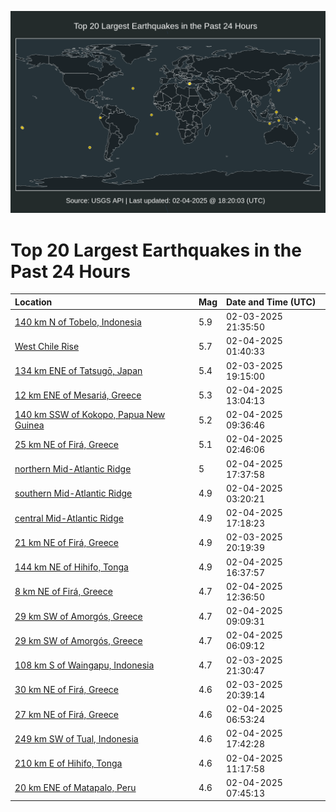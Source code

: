![Map](./map.png)

# Top 20 Largest Earthquakes in the Past 24 Hours

| Location | Mag | Date and Time (UTC) |
|:---|:---|:---|
| [140 km N of Tobelo, Indonesia](https://earthquake.usgs.gov/earthquakes/eventpage/us7000pb3j) | 5.9 | 02-03-2025 21:35:50 |
| [West Chile Rise](https://earthquake.usgs.gov/earthquakes/eventpage/us7000pb59) | 5.7 | 02-04-2025 01:40:33 |
| [134 km ENE of Tatsugō, Japan](https://earthquake.usgs.gov/earthquakes/eventpage/us7000pb2l) | 5.4 | 02-03-2025 19:15:00 |
| [12 km ENE of Mesariá, Greece](https://earthquake.usgs.gov/earthquakes/eventpage/us7000pb82) | 5.3 | 02-04-2025 13:04:13 |
| [140 km SSW of Kokopo, Papua New Guinea](https://earthquake.usgs.gov/earthquakes/eventpage/us7000pb7j) | 5.2 | 02-04-2025 09:36:46 |
| [25 km NE of Firá, Greece](https://earthquake.usgs.gov/earthquakes/eventpage/us7000pb5h) | 5.1 | 02-04-2025 02:46:06 |
| [northern Mid-Atlantic Ridge](https://earthquake.usgs.gov/earthquakes/eventpage/us7000pba9) | 5 | 02-04-2025 17:37:58 |
| [southern Mid-Atlantic Ridge](https://earthquake.usgs.gov/earthquakes/eventpage/us7000pb5n) | 4.9 | 02-04-2025 03:20:21 |
| [central Mid-Atlantic Ridge](https://earthquake.usgs.gov/earthquakes/eventpage/us7000pba7) | 4.9 | 02-04-2025 17:18:23 |
| [21 km NE of Firá, Greece](https://earthquake.usgs.gov/earthquakes/eventpage/us7000pb33) | 4.9 | 02-03-2025 20:19:39 |
| [144 km NE of Hihifo, Tonga](https://earthquake.usgs.gov/earthquakes/eventpage/us7000pb9p) | 4.9 | 02-04-2025 16:37:57 |
| [8 km NE of Firá, Greece](https://earthquake.usgs.gov/earthquakes/eventpage/us7000pb7w) | 4.7 | 02-04-2025 12:36:50 |
| [29 km SW of Amorgós, Greece](https://earthquake.usgs.gov/earthquakes/eventpage/us7000pb7g) | 4.7 | 02-04-2025 09:09:31 |
| [29 km SW of Amorgós, Greece](https://earthquake.usgs.gov/earthquakes/eventpage/us7000pb69) | 4.7 | 02-04-2025 06:09:12 |
| [108 km S of Waingapu, Indonesia](https://earthquake.usgs.gov/earthquakes/eventpage/us7000pb3i) | 4.7 | 02-03-2025 21:30:47 |
| [30 km NE of Firá, Greece](https://earthquake.usgs.gov/earthquakes/eventpage/us7000pb37) | 4.6 | 02-03-2025 20:39:14 |
| [27 km NE of Firá, Greece](https://earthquake.usgs.gov/earthquakes/eventpage/us7000pb6g) | 4.6 | 02-04-2025 06:53:24 |
| [249 km SW of Tual, Indonesia](https://earthquake.usgs.gov/earthquakes/eventpage/us7000pba8) | 4.6 | 02-04-2025 17:42:28 |
| [210 km E of Hihifo, Tonga](https://earthquake.usgs.gov/earthquakes/eventpage/us7000pb7s) | 4.6 | 02-04-2025 11:17:58 |
| [20 km ENE of Matapalo, Peru](https://earthquake.usgs.gov/earthquakes/eventpage/us7000pb6s) | 4.6 | 02-04-2025 07:45:13 |
